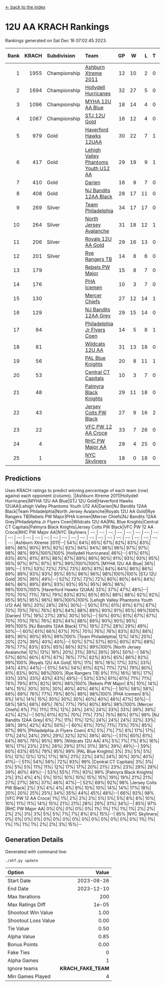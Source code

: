 [<- back to the index](readme.md)
# 12U AA KRACH Rankings
Rankings generated on Sat Dec 16 07:02:45 2023.

Rank|KRACH|Subdivision|Team|GP|W|L|T|OTW|OTL|SoS|Exp Wins|Win Diff
---:|---:|:---|:---|---:|---:|---:|---:|---:|---:|---:|---:|---:
1|1955|Championship|[Ashburn Xtreme 2011](https://gamesheetstats.com/seasons/3659/teams/141121/schedule)|12|10|2|0|0|0|478|10.8|-0.0
2|1694|Championship|[Hollydell Hurricanes](https://gamesheetstats.com/seasons/3659/teams/141133/schedule)|32|27|5|0|4|0|413|27.8|-0.0
3|1096|Championship|[MYHA 12U AA Blue](https://gamesheetstats.com/seasons/3659/teams/141123/schedule)|18|14|4|0|1|1|411|14.8|-0.0
4|1067|Championship|[STJ 12U Gold](https://gamesheetstats.com/seasons/3659/teams/141122/schedule)|16|12|4|0|1|0|461|12.8|-0.0
5|979|Gold|[Haverford Hawks 12UAA](https://gamesheetstats.com/seasons/3659/teams/141127/schedule)|30|22|7|1|2|2|461|23.3|-0.0
6|417|Gold|[Lehigh Valley Phantoms Youth U12 AA](https://gamesheetstats.com/seasons/3659/teams/141129/schedule)|29|19|9|1|0|0|400|20.4|0.0
7|410|Gold|[Darien](https://gamesheetstats.com/seasons/3659/teams/141125/schedule)|16|9|7|0|1|1|470|9.9|0.0
8|408|Gold|[NJ Bandits 12AA Black](https://gamesheetstats.com/seasons/3659/teams/141126/schedule)|28|17|11|0|0|1|511|17.8|-0.0
9|269|Silver|[Team Philadelphia](https://gamesheetstats.com/seasons/3659/teams/141128/schedule)|34|17|17|0|3|4|541|17.8|-0.0
10|264|Silver|[North Jersey Avalanche](https://gamesheetstats.com/seasons/3659/teams/141137/schedule)|31|18|12|1|1|2|282|19.4|0.0
11|206|Silver|[Royals 12U AA Gold](https://gamesheetstats.com/seasons/3659/teams/141142/schedule)|29|16|13|0|3|1|353|16.9|0.0
12|201|Silver|[Rye Rangers TB](https://gamesheetstats.com/seasons/3659/teams/141140/schedule)|14|8|6|0|1|1|210|8.9|0.0
13|179||[Rebels PW Major](https://gamesheetstats.com/seasons/3659/teams/141138/schedule)|15|8|7|0|1|0|194|8.9|0.0
14|176||[PHA Icemen](https://gamesheetstats.com/seasons/3659/teams/141145/schedule)|10|3|7|0|0|0|680|3.8|-0.0
15|130||[Mercer Chiefs](https://gamesheetstats.com/seasons/3659/teams/141135/schedule)|27|12|14|1|2|3|332|13.4|0.0
16|129||[NJ Bandits 12AA Grey](https://gamesheetstats.com/seasons/3659/teams/141134/schedule)|29|15|14|0|1|2|260|15.9|0.0
17|84||[Philadelphia Jr Flyers Coen](https://gamesheetstats.com/seasons/3659/teams/141143/schedule)|14|5|8|1|0|0|427|6.4|0.0
18|81||[Wildcats 12U AA](https://gamesheetstats.com/seasons/3659/teams/141136/schedule)|31|13|18|0|0|0|378|13.9|0.0
19|56||[PAL Blue Knights](https://gamesheetstats.com/seasons/3659/teams/141139/schedule)|20|8|11|1|0|1|133|9.4|0.0
20|53||[Central CT Capitals](https://gamesheetstats.com/seasons/3659/teams/141124/schedule)|10|3|7|0|0|2|348|3.9|0.0
21|48||[Palmyra Black Knights](https://gamesheetstats.com/seasons/3659/teams/141130/schedule)|29|11|18|0|1|1|346|11.9|0.0
22|43||[Jersey Colts PW Black](https://gamesheetstats.com/seasons/3659/teams/141141/schedule)|27|9|16|2|1|0|177|10.9|0.0
23|22||[VFC PW 12 AA Croce](https://gamesheetstats.com/seasons/3659/teams/141131/schedule)|33|7|26|0|1|2|498|7.9|0.0
24|4||[RHC PW Major AA](https://gamesheetstats.com/seasons/3659/teams/141132/schedule)|29|4|25|0|0|0|233|4.9|0.0
25|1||[NYC Skyliners](https://gamesheetstats.com/seasons/3659/teams/141144/schedule)|18|0|18|0|0|0|125|0.9|0.0

## Predictions
Uses KRACH ratings to predict winning percentage of each team (row) against each opponent (column).
||Ashburn Xtreme 2011|Hollydell Hurricanes|MYHA 12U AA Blue|STJ 12U Gold|Haverford Hawks 12UAA|Lehigh Valley Phantoms Youth U12 AA|Darien|NJ Bandits 12AA Black|Team Philadelphia|North Jersey Avalanche|Royals 12U AA Gold|Rye Rangers TB|Rebels PW Major|PHA Icemen|Mercer Chiefs|NJ Bandits 12AA Grey|Philadelphia Jr Flyers Coen|Wildcats 12U AA|PAL Blue Knights|Central CT Capitals|Palmyra Black Knights|Jersey Colts PW Black|VFC PW 12 AA Croce|RHC PW Major AA|NYC Skyliners
| --: | --: | --: | --: | --: | --: | --: | --: | --: | --: | --: | --: | --: | --: | --: | --: | --: | --: | --: | --: | --: | --: | --: | --: | --: | --: 
|Ashburn Xtreme 2011|--| 54%| 64%| 65%| 67%| 82%| 83%| 83%| 88%| 88%| 90%| 91%| 92%| 92%| 94%| 94%| 96%| 96%| 97%| 97%| 98%| 98%| 99%|100%|100%
|Hollydell Hurricanes| 46%|--| 61%| 61%| 63%| 80%| 81%| 81%| 86%| 87%| 89%| 89%| 90%| 91%| 93%| 93%| 95%| 95%| 97%| 97%| 97%| 97%| 99%|100%|100%
|MYHA 12U AA Blue| 36%| 39%|--| 51%| 53%| 72%| 73%| 73%| 80%| 81%| 84%| 84%| 86%| 86%| 89%| 89%| 93%| 93%| 95%| 95%| 96%| 96%| 98%|100%|100%
|STJ 12U Gold| 35%| 39%| 49%|--| 52%| 72%| 72%| 72%| 80%| 80%| 84%| 84%| 86%| 86%| 89%| 89%| 93%| 93%| 95%| 95%| 96%| 96%| 98%|100%|100%
|Haverford Hawks 12UAA| 33%| 37%| 47%| 48%|--| 70%| 70%| 71%| 78%| 79%| 83%| 83%| 85%| 85%| 88%| 88%| 92%| 92%| 95%| 95%| 95%| 96%| 98%|100%|100%
|Lehigh Valley Phantoms Youth U12 AA| 18%| 20%| 28%| 28%| 30%|--| 50%| 51%| 61%| 61%| 67%| 67%| 70%| 70%| 76%| 76%| 83%| 84%| 88%| 89%| 90%| 91%| 95%| 99%|100%
|Darien| 17%| 19%| 27%| 28%| 30%| 50%|--| 50%| 60%| 61%| 67%| 67%| 70%| 70%| 76%| 76%| 83%| 84%| 88%| 89%| 90%| 90%| 95%| 99%|100%
|NJ Bandits 12AA Black| 17%| 19%| 27%| 28%| 29%| 49%| 50%|--| 60%| 61%| 66%| 67%| 70%| 70%| 76%| 76%| 83%| 83%| 88%| 88%| 90%| 90%| 95%| 99%|100%
|Team Philadelphia| 12%| 14%| 20%| 20%| 22%| 39%| 40%| 40%|--| 50%| 57%| 57%| 60%| 60%| 67%| 68%| 76%| 77%| 83%| 83%| 85%| 86%| 92%| 99%|100%
|North Jersey Avalanche| 12%| 13%| 19%| 20%| 21%| 39%| 39%| 39%| 50%|--| 56%| 57%| 60%| 60%| 67%| 67%| 76%| 77%| 82%| 83%| 85%| 86%| 92%| 99%|100%
|Royals 12U AA Gold| 10%| 11%| 16%| 16%| 17%| 33%| 33%| 34%| 43%| 44%|--| 51%| 54%| 54%| 61%| 62%| 71%| 72%| 79%| 80%| 81%| 83%| 90%| 98%|100%
|Rye Rangers TB|  9%| 11%| 16%| 16%| 17%| 33%| 33%| 33%| 43%| 43%| 49%|--| 53%| 53%| 61%| 61%| 71%| 71%| 78%| 79%| 81%| 82%| 90%| 98%|100%
|Rebels PW Major|  8%| 10%| 14%| 14%| 15%| 30%| 30%| 30%| 40%| 40%| 46%| 47%|--| 50%| 58%| 58%| 68%| 69%| 76%| 77%| 79%| 80%| 89%| 98%|100%
|PHA Icemen|  8%|  9%| 14%| 14%| 15%| 30%| 30%| 30%| 40%| 40%| 46%| 47%| 50%|--| 58%| 58%| 68%| 69%| 76%| 77%| 79%| 80%| 89%| 98%|100%
|Mercer Chiefs|  6%|  7%| 11%| 11%| 12%| 24%| 24%| 24%| 33%| 33%| 39%| 39%| 42%| 42%|--| 50%| 61%| 62%| 70%| 71%| 73%| 75%| 86%| 97%| 99%
|NJ Bandits 12AA Grey|  6%|  7%| 11%| 11%| 12%| 24%| 24%| 24%| 32%| 33%| 38%| 39%| 42%| 42%| 50%|--| 60%| 61%| 70%| 71%| 73%| 75%| 85%| 97%| 99%
|Philadelphia Jr Flyers Coen|  4%|  5%|  7%|  7%|  8%| 17%| 17%| 17%| 24%| 24%| 29%| 29%| 32%| 32%| 39%| 40%|--| 51%| 60%| 61%| 64%| 66%| 79%| 95%| 99%
|Wildcats 12U AA|  4%|  5%|  7%|  7%|  8%| 16%| 16%| 17%| 23%| 23%| 28%| 29%| 31%| 31%| 38%| 39%| 49%|--| 59%| 60%| 63%| 65%| 79%| 95%| 99%
|PAL Blue Knights|  3%|  3%|  5%|  5%|  5%| 12%| 12%| 12%| 17%| 18%| 21%| 22%| 24%| 24%| 30%| 30%| 40%| 41%|--| 51%| 54%| 56%| 72%| 93%| 99%
|Central CT Capitals|  3%|  3%|  5%|  5%|  5%| 11%| 11%| 12%| 17%| 17%| 20%| 21%| 23%| 23%| 29%| 29%| 39%| 40%| 49%|--| 53%| 55%| 71%| 93%| 99%
|Palmyra Black Knights|  2%|  3%|  4%|  4%|  5%| 10%| 10%| 10%| 15%| 15%| 19%| 19%| 21%| 21%| 27%| 27%| 36%| 37%| 46%| 47%|--| 52%| 69%| 92%| 98%
|Jersey Colts PW Black|  2%|  3%|  4%|  4%|  4%|  9%| 10%| 10%| 14%| 14%| 17%| 18%| 20%| 20%| 25%| 25%| 34%| 35%| 44%| 45%| 48%|--| 66%| 92%| 98%
|VFC PW 12 AA Croce|  1%|  1%|  2%|  2%|  2%|  5%|  5%|  5%|  8%|  8%| 10%| 10%| 11%| 11%| 14%| 15%| 21%| 21%| 28%| 29%| 31%| 34%|--| 85%| 97%
|RHC PW Major AA|  0%|  0%|  0%|  0%|  0%|  1%|  1%|  1%|  1%|  1%|  2%|  2%|  2%|  2%|  3%|  3%|  5%|  5%|  7%|  7%|  8%|  8%| 15%|--| 85%
|NYC Skyliners|  0%|  0%|  0%|  0%|  0%|  0%|  0%|  0%|  0%|  0%|  0%|  0%|  0%|  0%|  1%|  1%|  1%|  1%|  1%|  1%|  2%|  2%|  3%| 15%|--

## Generation Details

Generated with command line:
```
./ahf.py update
```

| Option | Value |
| :----- | ----: |
| Start Date | 2023-08-26 |
| End Date | 2023-12-10 |
| Max Iterations | 200 |
| Max Ratings Diff | 1e-05 |
| Shootout Win Value | 1.00 |
| Shootout Loss Value | 0.00 |
| Tie Value | 0.50 |
| Alpha Value | 0.85 |
| Bonus Points | 0.00 |
| Fake Ties | 0 |
| Alpha Games | 1 |
| Ignore teams | __KRACH_FAKE_TEAM__ |
| Min Games Played | 4 |

